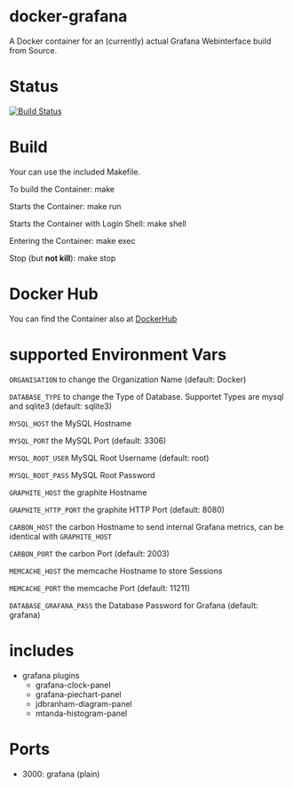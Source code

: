 docker-grafana
==============

A Docker container for an (currently) actual Grafana Webinterface build from Source.


# Status

[![Build Status](https://travis-ci.org/bodsch/docker-grafana.svg?branch=master)](https://travis-ci.org/bodsch/docker-grafana)


# Build

Your can use the included Makefile.

To build the Container:
    make

Starts the Container:
    make run

Starts the Container with Login Shell:
    make shell

Entering the Container:
    make exec

Stop (but **not kill**):
    make stop


# Docker Hub

You can find the Container also at  [DockerHub](https://hub.docker.com/r/bodsch/docker-grafana/)


# supported Environment Vars

`ORGANISATION` to change the Organization Name (default: Docker)

`DATABASE_TYPE` to change the Type of Database. Supportet Types are mysql and sqlite3 (default: sqlite3)

`MYSQL_HOST` the MySQL Hostname

`MYSQL_PORT` the MySQL Port (default: 3306)

`MYSQL_ROOT_USER` MySQL Root Username (default: root)

`MYSQL_ROOT_PASS` MySQL Root Password

`GRAPHITE_HOST` the graphite Hostname

`GRAPHITE_HTTP_PORT` the graphite HTTP Port (default: 8080)

`CARBON_HOST` the carbon Hostname to send internal Grafana metrics, can be identical with `GRAPHITE_HOST`

`CARBON_PORT` the carbon Port (default: 2003)

`MEMCACHE_HOST` the memcache Hostname to store Sessions

`MEMCACHE_PORT` the memcache Port (default: 11211)

`DATABASE_GRAFANA_PASS` the Database Password for Grafana (default: grafana)


# includes

 - grafana plugins
     * grafana-clock-panel
     * grafana-piechart-panel
     * jdbranham-diagram-panel
     * mtanda-histogram-panel


# Ports
 - 3000: grafana (plain)



